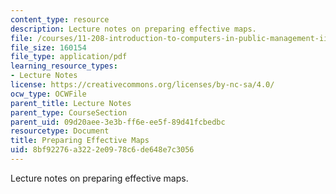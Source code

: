 ```yaml
---
content_type: resource
description: Lecture notes on preparing effective maps.
file: /courses/11-208-introduction-to-computers-in-public-management-ii-january-iap-2002/8bf92276a3222e0978c6de648e7c3056_lect8.pdf
file_size: 160154
file_type: application/pdf
learning_resource_types:
- Lecture Notes
license: https://creativecommons.org/licenses/by-nc-sa/4.0/
ocw_type: OCWFile
parent_title: Lecture Notes
parent_type: CourseSection
parent_uid: 09d20aee-3e3b-ff6e-ee5f-89d41fcbedbc
resourcetype: Document
title: Preparing Effective Maps
uid: 8bf92276-a322-2e09-78c6-de648e7c3056
---
```

Lecture notes on preparing effective maps.